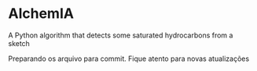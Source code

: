 # AlchemIA
A Python algorithm that detects some saturated hydrocarbons from a sketch

Preparando os arquivo para commit.
Fique atento para novas atualizações
